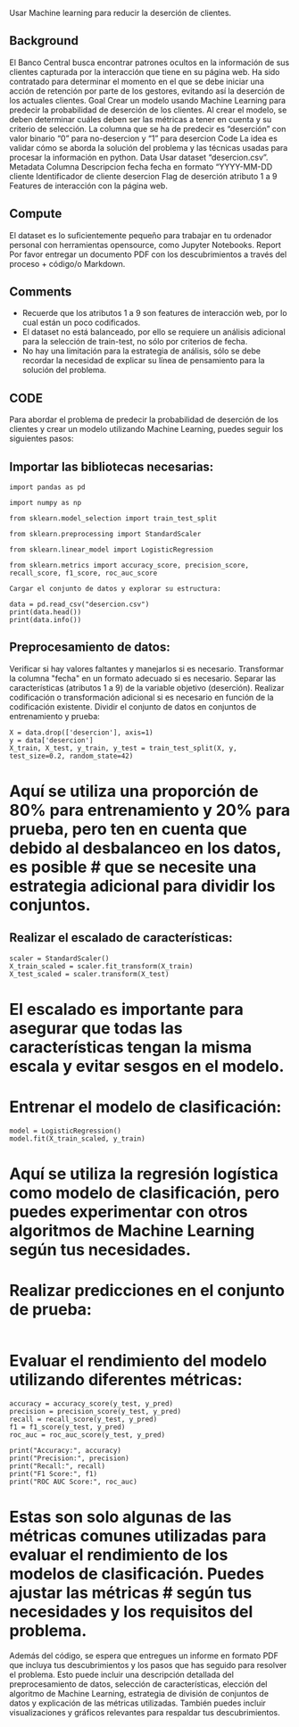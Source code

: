 Usar Machine learning para reducir la deserción de clientes.

## Background
El Banco Central busca encontrar patrones ocultos en la información de sus clientes
capturada por la interacción que tiene en su página web.
Ha sido contratado para determinar el momento en el que se debe iniciar una acción de
retención por parte de los gestores, evitando así la deserción de los actuales clientes.
Goal
Crear un modelo usando Machine Learning para predecir la probabilidad de deserción de
los clientes. Al crear el modelo, se deben determinar cuáles deben ser las métricas a tener
en cuenta y su criterio de selección. La columna que se ha de predecir es “deserción” con
valor binario “0” para no-desercion y “1” para desercion
Code
La idea es validar cómo se aborda la solución del problema y las técnicas usadas para
procesar la información en python.
Data
Usar dataset “desercion.csv”.
Metadata
Columna Descripcion
fecha fecha en formato “YYYY-MM-DD
cliente Identificador de cliente
desercion Flag de deserción
atributo 1 a 9 Features de interacción con la página web.

## Compute
El dataset es lo suficientemente pequeño para trabajar en tu ordenador personal con
herramientas opensource, como Jupyter Notebooks.
Report
Por favor entregar un documento PDF con los descubrimientos a través del proceso +
código/o Markdown.

## Comments
- Recuerde que los atributos 1 a 9 son features de interacción web, por lo cual están
un poco codificados.
- El dataset no está balanceado, por ello se requiere un análisis adicional para la
selección de train-test, no sólo por criterios de fecha.
- No hay una limitación para la estrategia de análisis, sólo se debe recordar la
necesidad de explicar su línea de pensamiento para la solución del problema.

## CODE
Para abordar el problema de predecir la probabilidad de deserción de los clientes y crear un modelo utilizando Machine Learning, puedes seguir los siguientes pasos:

## Importar las bibliotecas necesarias:


```
import pandas as pd

import numpy as np

from sklearn.model_selection import train_test_split

from sklearn.preprocessing import StandardScaler

from sklearn.linear_model import LogisticRegression

from sklearn.metrics import accuracy_score, precision_score, recall_score, f1_score, roc_auc_score

Cargar el conjunto de datos y explorar su estructura:

data = pd.read_csv("desercion.csv")
print(data.head())
print(data.info())

```



## Preprocesamiento de datos:

Verificar si hay valores faltantes y manejarlos si es necesario.
Transformar la columna "fecha" en un formato adecuado si es necesario.
Separar las características (atributos 1 a 9) de la variable objetivo (deserción).
Realizar codificación o transformación adicional si es necesario en función de la codificación existente.
Dividir el conjunto de datos en conjuntos de entrenamiento y prueba:

```
X = data.drop(['desercion'], axis=1)
y = data['desercion']
X_train, X_test, y_train, y_test = train_test_split(X, y, test_size=0.2, random_state=42)
```


# Aquí se utiliza una proporción de 80% para entrenamiento y 20% para prueba, pero ten en cuenta que debido al desbalanceo en los datos, es posible # que se necesite una estrategia adicional para dividir los conjuntos.

## Realizar el escalado de características:

```
scaler = StandardScaler()
X_train_scaled = scaler.fit_transform(X_train)
X_test_scaled = scaler.transform(X_test)

```


# El escalado es importante para asegurar que todas las características tengan la misma escala y evitar sesgos en el modelo.


# Entrenar el modelo de clasificación:

```
model = LogisticRegression()
model.fit(X_train_scaled, y_train)
```


# Aquí se utiliza la regresión logística como modelo de clasificación, pero puedes experimentar con otros algoritmos de Machine Learning según tus necesidades.

# Realizar predicciones en el conjunto de prueba:

```y_pred = model.predict(X_test_scaled)
```

# Evaluar el rendimiento del modelo utilizando diferentes métricas:

```
accuracy = accuracy_score(y_test, y_pred)
precision = precision_score(y_test, y_pred)
recall = recall_score(y_test, y_pred)
f1 = f1_score(y_test, y_pred)
roc_auc = roc_auc_score(y_test, y_pred)

print("Accuracy:", accuracy)
print("Precision:", precision)
print("Recall:", recall)
print("F1 Score:", f1)
print("ROC AUC Score:", roc_auc)
```

# Estas son solo algunas de las métricas comunes utilizadas para evaluar el rendimiento de los modelos de clasificación. Puedes ajustar las métricas # según tus necesidades y los requisitos del problema.

Además del código, se espera que entregues un informe en formato PDF que incluya tus descubrimientos y los pasos que has seguido para resolver el problema. Esto puede incluir una descripción detallada del preprocesamiento de datos, selección de características, elección del algoritmo de Machine Learning, estrategia de división de conjuntos de datos y explicación de las métricas utilizadas. También puedes incluir visualizaciones y gráficos relevantes para respaldar tus descubrimientos.

